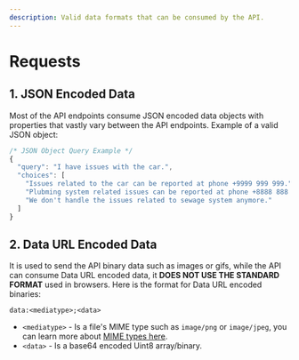 ```yaml
---
description: Valid data formats that can be consumed by the API.
---
```


# Requests

## 1. JSON Encoded Data

Most of the API endpoints consume JSON encoded data objects with properties that vastly vary between the API endpoints. Example of a valid JSON object:

```javascript
/* JSON Object Query Example */
{
  "query": "I have issues with the car.",
  "choices": [
    "Issues related to the car can be reported at phone +9999 999 999.",
    "Plubming system related issues can be reported at phone +8888 888 888.",
    "We don't handle the issues related to sewage system anymore."
  ]
}
```

## 2. Data URL Encoded Data

It is used to send the API binary data such as images or gifs, while the API can consume Data URL encoded data, it **DOES NOT USE THE STANDARD FORMAT** used in browsers. Here is the format for Data URL encoded binaries:

```markup
data:<mediatype>;<data>
```

* `<mediatype>` - Is a file's MIME type such as `image/png` or `image/jpeg`, you can learn more about [MIME types here](https://developer.mozilla.org/en-US/docs/Web/HTTP/Basics_of_HTTP/MIME_types).
* `<data>` - Is a base64 encoded Uint8 array/binary.

